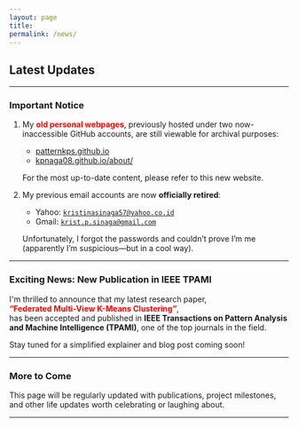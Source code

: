 ```yaml
---
layout: page
title: 
permalink: /news/
---
```


## Latest Updates

---

### **Important Notice**

1. My <span style="color: red;"><strong>old personal webpages</strong></span>, previously hosted under two now-inaccessible GitHub accounts, are still viewable for archival purposes:
   - [patternkps.github.io](https://patternkps.github.io)
   - [kpnaga08.github.io/about/](https://kpnaga08.github.io/about/)

   For the most up-to-date content, please refer to this new website.

2. My previous email accounts are now **officially retired**:
   - Yahoo: <code style="color: red;">kristinasinaga57@yahoo.co.id</code>
   - Gmail: <code style="color: red;">krist.p.sinaga@gmail.com</code>

   Unfortunately, I forgot the passwords and couldn’t prove I’m me (apparently I’m suspicious—but in a cool way).

---

### **Exciting News: New Publication in IEEE TPAMI**

I'm thrilled to announce that my latest research paper,  
<span style="color: red;"><strong>“Federated Multi-View K-Means Clustering”</strong></span>,  
has been accepted and published in **IEEE Transactions on Pattern Analysis and Machine Intelligence (TPAMI)**, one of the top journals in the field.

Stay tuned for a simplified explainer and blog post coming soon!

---

### **More to Come**

This page will be regularly updated with publications, project milestones, and other life updates worth celebrating or laughing about.

---
